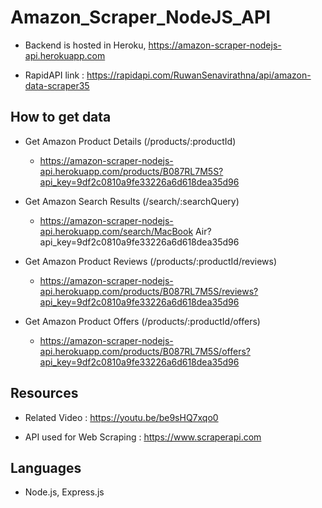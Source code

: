 # Amazon_Scraper_NodeJS_API

+ Backend is hosted in Heroku, https://amazon-scraper-nodejs-api.herokuapp.com

+ RapidAPI link : https://rapidapi.com/RuwanSenavirathna/api/amazon-data-scraper35


## How to get data


+ Get Amazon Product Details (/products/:productId)

  + https://amazon-scraper-nodejs-api.herokuapp.com/products/B087RL7M5S?api_key=9df2c0810a9fe33226a6d618dea35d96


+ Get Amazon Search Results (/search/:searchQuery)

  + https://amazon-scraper-nodejs-api.herokuapp.com/search/MacBook Air?api_key=9df2c0810a9fe33226a6d618dea35d96 


+ Get Amazon Product Reviews (/products/:productId/reviews)

  + https://amazon-scraper-nodejs-api.herokuapp.com/products/B087RL7M5S/reviews?api_key=9df2c0810a9fe33226a6d618dea35d96 


+ Get Amazon Product Offers (/products/:productId/offers)

  + https://amazon-scraper-nodejs-api.herokuapp.com/products/B087RL7M5S/offers?api_key=9df2c0810a9fe33226a6d618dea35d96 


## Resources

+ Related Video : https://youtu.be/be9sHQ7xqo0

+ API used for Web Scraping : https://www.scraperapi.com

## Languages
+ Node.js, Express.js
